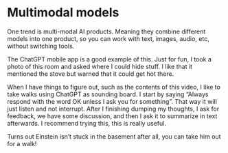 # Multimodal models

One trend is multi-modal AI products. Meaning they combine different models into one product, so you can work with text, images, audio, etc, without switching tools.

The ChatGPT mobile app is a good example of this. Just for fun, I took a photo of this room and asked where I could hide stuff. I like that it mentioned the stove but warned that it could get hot there.

When I have things to figure out, such as the contents of this video, I like to take walks using ChatGPT as sounding board. I start by saying “Always respond with the word OK unless I ask you for something”. That way it will just listen and not interrupt. After I finishing dumping my thoughts, I ask for feedback, we have some discussion, and then I ask it to summarize in text afterwards. I recommend trying this, this is really useful.

Turns out Einstein isn’t stuck in the basement after all, you can take him out for a walk!
